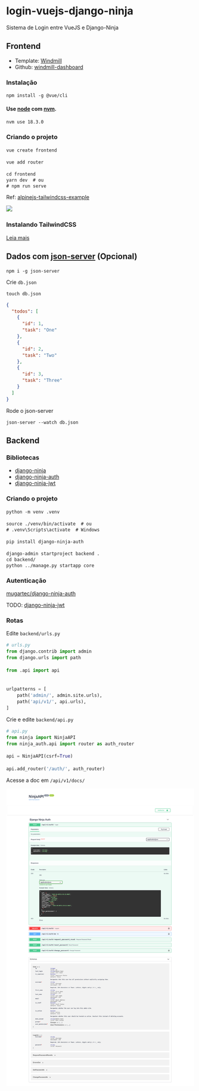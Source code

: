 # login-vuejs-django-ninja

Sistema de Login entre VueJS e Django-Ninja

## Frontend

* Template: [Windmill](https://windmillui.com/dashboard-html)
* Github: [windmill-dashboard](https://github.com/estevanmaito/windmill-dashboard)

### Instalação

```
npm install -g @vue/cli
```

#### Use [node](https://nodejs.org/en/) com [nvm](https://github.com/nvm-sh/nvm).

```
nvm use 18.3.0
```


### Criando o projeto

```
vue create frontend

vue add router

cd frontend
yarn dev  # ou
# npm run serve
```

Ref: [alpinejs-tailwindcss-example](https://github.com/rg3915/alpinejs-tailwindcss-example)

![](https://camo.githubusercontent.com/433b9e46931996dab58a0231b202aad43e24ce6bd7c7f04c1e32fb88b1b43b61/68747470733a2f2f77696e646d696c6c75692e636f6d2f696d672f44617368626f6172642e706e67)

### Instalando TailwindCSS

[Leia mais](install_tailwind.md)


## Dados com [json-server](https://www.npmjs.com/package/json-server) (Opcional)

```
npm i -g json-server
```

Crie `db.json`

```
touch db.json
```

```json
{
  "todos": [
    {
      "id": 1,
      "task": "One"
    },
    {
      "id": 2,
      "task": "Two"
    },
    {
      "id": 3,
      "task": "Three"
    }
  ]
}
```

Rode o json-server

```
json-server --watch db.json
```


## Backend

### Bibliotecas

* [django-ninja](https://django-ninja.rest-framework.com/)
* [django-ninja-auth](https://github.com/mugartec/django-ninja-auth)
* [django-ninja-jwt](https://eadwincode.github.io/django-ninja-jwt/)

### Criando o projeto

```
python -m venv .venv

source ./venv/bin/activate  # ou
# .venv\Scripts\activate  # Windows

pip install django-ninja-auth

django-admin startproject backend .
cd backend/
python ../manage.py startapp core
```

### Autenticação

[mugartec/django-ninja-auth](https://github.com/mugartec/django-ninja-auth)

TODO: [django-ninja-jwt](https://eadwincode.github.io/django-ninja-jwt/)


### Rotas

Edite `backend/urls.py`

```python
# urls.py
from django.contrib import admin
from django.urls import path

from .api import api


urlpatterns = [
    path('admin/', admin.site.urls),
    path('api/v1/', api.urls),
]
```

Crie e edite `backend/api.py`

```python
# api.py
from ninja import NinjaAPI
from ninja_auth.api import router as auth_router

api = NinjaAPI(csrf=True)

api.add_router('/auth/', auth_router)
```

Acesse a doc em `/api/v1/docs/`

![](img/docs.png)